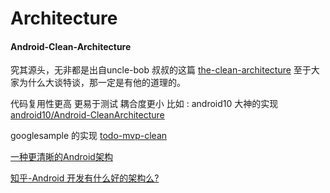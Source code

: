 # Architecture

#### Android-Clean-Architecture

究其源头，无非都是出自uncle-bob 叔叔的这篇 [the-clean-architecture]( https://blog.8thlight.com/uncle-bob/2012/08/13/the-clean-architecture.html) 至于大家为什么大谈特谈，那一定是有他的道理的。

代码复用性更高 更易于测试 耦合度更小
比如 :
android10 大神的实现 [android10/Android-CleanArchitecture](https://github.com/android10/Android-CleanArchitecture)

googlesample 的实现 [todo-mvp-clean]( https://github.com/googlesamples/android-architecture/tree/todo-mvp-clean/ )

[一种更清晰的Android架构](https://zhuanlan.zhihu.com/p/20001838)

[知乎-Android 开发有什么好的架构么?](https://www.zhihu.com/question/21406685)


